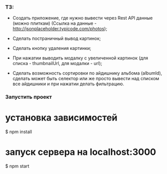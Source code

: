 ### ТЗ:

- Создать приложение, где нужно вывести через Rest API данные (можно плиткам) 
(Ссылка на данные - http://jsonplaceholder.typicode.com/photos);

- Сделать постраничный вывод картинок;

- Сделать кнопку удаления картинки;

- При нажатии выводить модалку с увеличенной картинок (для списка - thumbnailUrl, для модалки - url);

- Сделать возможность сортировки по айдишнику альбома (albumId), 
сделать может быть селектор или же просто вывести над списком все айдишники и при нажатии делать фильтрацию.

### Запустить проект

# установка зависимостей
$ npm install

# запуск сервера на localhost:3000
$ npm start


